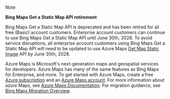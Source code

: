 > [!NOTE]
> **Bing Maps Get a Static Map API retirement**
>
> Bing Maps Get a Static Map API is deprecated and has been retired for all free (Basic) account customers. Enterprise account customers can continue to use Bing Maps Get a Static Map API until June 30th, 2028. To avoid service disruptions, all enterprise account customers using Bing Maps Get a Static Map API will need to be updated to use Azure Maps [Get Map Static Image](/rest/api/maps/render/get-map-static-image) API by June 30th, 2028.
>
> Azure Maps is Microsoft's next-generation maps and geospatial services for developers. Azure Maps has many of the same features as Bing Maps for Enterprise, and more. To get started with Azure Maps, create a free [Azure subscription](https://azure.microsoft.com/free) and an [Azure Maps account](/azure/azure-maps/how-to-manage-account-keys#create-a-new-account). For more information about azure Maps, see [Azure Maps Documentation](/azure/azure-maps/). For migration guidance, see [Bing Maps Migration Overview](/azure/azure-maps/migrate-bing-maps-overview).
